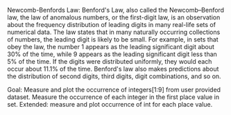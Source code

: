 Newcomb-Benfords Law:
    Benford's Law, also called the Newcomb–Benford law, the law of anomalous
    numbers, or the first-digit law, is an observation about the frequency
    distribution of leading digits in many real-life sets of numerical data. The
    law states that in many naturally occurring collections of numbers, the leading
    digit is likely to be small. For example, in sets that obey the law, the number
    1 appears as the leading significant digit about 30% of the time, while 9
    appears as the leading significant digit less than 5% of the time. If the
    digits were distributed uniformly, they would each occur about 11.1% of the
    time. Benford's law also makes predictions about the distribution of second
    digits, third digits, digit combinations, and so on.

Goal:
    Measure and plot the occurrence of integers[1:9] from 
    user provided dataset.
    Measure the occurrence of each integer in the first place value in set.
    Extended: measure and plot occurrence of int for each place value.